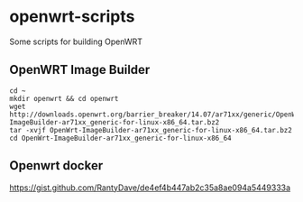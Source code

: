 # openwrt-scripts
Some scripts for building OpenWRT


## OpenWRT Image Builder

```
cd ~
mkdir openwrt && cd openwrt
wget http://downloads.openwrt.org/barrier_breaker/14.07/ar71xx/generic/OpenWrt-ImageBuilder-ar71xx_generic-for-linux-x86_64.tar.bz2
tar -xvjf OpenWrt-ImageBuilder-ar71xx_generic-for-linux-x86_64.tar.bz2
cd OpenWrt-ImageBuilder-ar71xx_generic-for-linux-x86_64
```

## Openwrt docker

https://gist.github.com/RantyDave/de4ef4b447ab2c35a8ae094a5449333a

